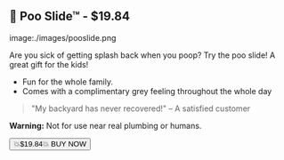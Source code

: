## 💩 Poo Slide™ - $19.84
image:./images/pooslide.png

Are you sick of getting splash back when you poop? Try the poo slide! A great gift for the kids!

- Fun for the whole family.
- Comes with a complimentary grey feeling throughout the whole day

> "My backyard has never recovered!" – A satisfied customer

**Warning:** Not for use near real plumbing or humans.

<button class="buy-button throbbing" onclick="markOutOfStock(this)">💥$19.84💥 BUY NOW</button>